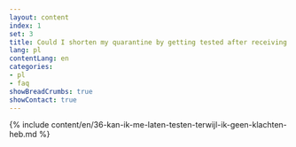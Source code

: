 ```yaml
---
layout: content
index: 1
set: 3
title: Could I shorten my quarantine by getting tested after receiving a notification, but without having complaints?
lang: pl
contentLang: en
categories:
- pl
- faq
showBreadCrumbs: true
showContact: true
---
```

{% include content/en/36-kan-ik-me-laten-testen-terwijl-ik-geen-klachten-heb.md %}
